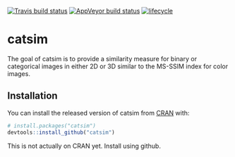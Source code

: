 
<!-- README.md is generated from README.Rmd. Please edit that file -->

[![Travis build
status](https://travis-ci.org/gzt/catsim.svg?branch=master)](https://travis-ci.org/gzt/catsim)
[![AppVeyor build
status](https://ci.appveyor.com/api/projects/status/github/gzt/catsim?branch=master&svg=true)](https://ci.appveyor.com/project/gzt/catsim)
[![lifecycle](https://img.shields.io/badge/lifecycle-experimental-orange.svg)](https://www.tidyverse.org/lifecycle/#experimental)

# catsim

The goal of catsim is to provide a similarity measure for binary or
categorical images in either 2D or 3D similar to the MS-SSIM index for
color images.

## Installation

You can install the released version of catsim from
[CRAN](https://CRAN.R-project.org) with:

``` r
# install.packages("catsim")
devtools::install_github("catsim")
```

This is not actually on CRAN yet. Install using github.
